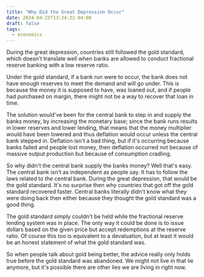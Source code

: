 ```yaml
---
title: "Why Did the Great Depression Occur"
date: 2024-04-25T13:24:22-04:00
draft: false
tags:
  - economics
---
```


During the great depression, countries still followed the gold standard, which doesn't translate well when banks are allowed to conduct fractional reserve banking with a low reserve ratio.

Under the gold standard, if a bank run were to occur, the bank does not have enough reserves to meet the demand and will go under. This is because the money it is supposed to have, was loaned out, and if people had purchased on margin, there might not be a way to recover that loan in time.

The solution would've been for the central bank to step in and supply the banks money, by increasing the monetary base; since the bank runs results in lower reserves and lower lending, that means that the money multiplier would have been lowered and thus deflation would occur unless the central bank stepped in. Deflation isn't a bad thing, but if it's occurring because banks failed and people lost money, then deflation occurred not because of massive output production but because of consumption cradling.

So why didn't the central bank supply the banks money? Well that's easy. The central bank isn't as independent as people say. It has to follow the laws related to the central bank. During the great depression, that would be the gold standard. It's no surprise then why countries that got off the gold standard recovered faster. Central banks literally didn't know what they were doing back then either because they thought the gold standard was a good thing.

The gold standard simply couldn't be held while the fractional reserve lending system was in place. The only way it could be done is to issue dollars based on the given price but accept redemptions at the reserve ratio. Of course this too is equivalent to a devaluation, but at least it would be an honest statement of what the gold standard was.

So when people talk about gold being better, the advice really only holds true before the gold standard was abandoned. We might not live in that lie anymore, but it's possible there are other lies we are living in right now.
